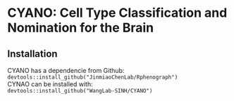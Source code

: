 # CYANO: Cell Type Classification and Nomination for the Brain

## Installation<br>
CYANO has a dependencie from Github:<br>
`devtools::install_github("JinmiaoChenLab/Rphenograph")`
<br>
CYNAO can be installed with:<br>
`devtools::install_github("WangLab-SINH/CYANO")`

